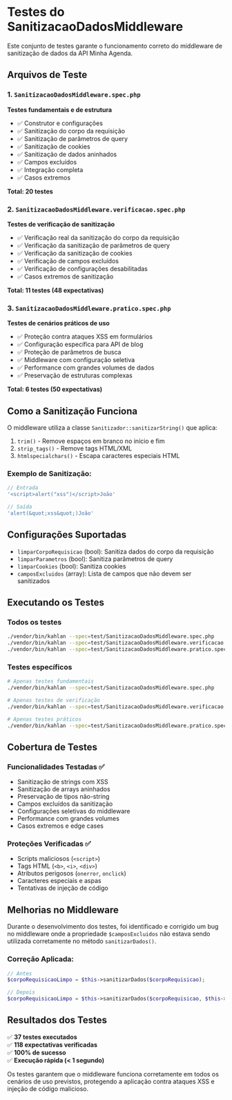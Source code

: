# Testes do SanitizacaoDadosMiddleware

Este conjunto de testes garante o funcionamento correto do middleware de sanitização de dados da API Minha Agenda.

## Arquivos de Teste

### 1. `SanitizacaoDadosMiddleware.spec.php`
**Testes fundamentais e de estrutura**

- ✅ Construtor e configurações
- ✅ Sanitização do corpo da requisição
- ✅ Sanitização de parâmetros de query
- ✅ Sanitização de cookies
- ✅ Sanitização de dados aninhados
- ✅ Campos excluídos
- ✅ Integração completa
- ✅ Casos extremos

**Total: 20 testes**

### 2. `SanitizacaoDadosMiddleware.verificacao.spec.php`
**Testes de verificação de sanitização**

- ✅ Verificação real da sanitização do corpo da requisição
- ✅ Verificação da sanitização de parâmetros de query
- ✅ Verificação da sanitização de cookies
- ✅ Verificação de campos excluídos
- ✅ Verificação de configurações desabilitadas
- ✅ Casos extremos de sanitização

**Total: 11 testes (48 expectativas)**

### 3. `SanitizacaoDadosMiddleware.pratico.spec.php`
**Testes de cenários práticos de uso**

- ✅ Proteção contra ataques XSS em formulários
- ✅ Configuração específica para API de blog
- ✅ Proteção de parâmetros de busca
- ✅ Middleware com configuração seletiva
- ✅ Performance com grandes volumes de dados
- ✅ Preservação de estruturas complexas

**Total: 6 testes (50 expectativas)**

## Como a Sanitização Funciona

O middleware utiliza a classe `Sanitizador::sanitizarString()` que aplica:

1. `trim()` - Remove espaços em branco no início e fim
2. `strip_tags()` - Remove tags HTML/XML
3. `htmlspecialchars()` - Escapa caracteres especiais HTML

### Exemplo de Sanitização:
```php
// Entrada
'<script>alert("xss")</script>João'

// Saída
'alert(&quot;xss&quot;)João'
```

## Configurações Suportadas

- `limparCorpoRequisicao` (bool): Sanitiza dados do corpo da requisição
- `limparParametros` (bool): Sanitiza parâmetros de query
- `limparCookies` (bool): Sanitiza cookies
- `camposExcluidos` (array): Lista de campos que não devem ser sanitizados

## Executando os Testes

### Todos os testes
```bash
./vendor/bin/kahlan --spec=test/SanitizacaoDadosMiddleware.spec.php
./vendor/bin/kahlan --spec=test/SanitizacaoDadosMiddleware.verificacao.spec.php
./vendor/bin/kahlan --spec=test/SanitizacaoDadosMiddleware.pratico.spec.php
```

### Testes específicos
```bash
# Apenas testes fundamentais
./vendor/bin/kahlan --spec=test/SanitizacaoDadosMiddleware.spec.php

# Apenas testes de verificação
./vendor/bin/kahlan --spec=test/SanitizacaoDadosMiddleware.verificacao.spec.php

# Apenas testes práticos
./vendor/bin/kahlan --spec=test/SanitizacaoDadosMiddleware.pratico.spec.php
```

## Cobertura de Testes

### Funcionalidades Testadas ✅
- Sanitização de strings com XSS
- Sanitização de arrays aninhados
- Preservação de tipos não-string
- Campos excluídos da sanitização
- Configurações seletivas do middleware
- Performance com grandes volumes
- Casos extremos e edge cases

### Proteções Verificadas ✅
- Scripts maliciosos (`<script>`)
- Tags HTML (`<b>`, `<i>`, `<div>`)
- Atributos perigosos (`onerror`, `onclick`)
- Caracteres especiais e aspas
- Tentativas de injeção de código

## Melhorias no Middleware

Durante o desenvolvimento dos testes, foi identificado e corrigido um bug no middleware onde a propriedade `$camposExcluidos` não estava sendo utilizada corretamente no método `sanitizarDados()`.

### Correção Aplicada:
```php
// Antes
$corpoRequisicaoLimpo = $this->sanitizarDados($corpoRequisicao);

// Depois
$corpoRequisicaoLimpo = $this->sanitizarDados($corpoRequisicao, $this->camposExcluidos);
```

## Resultados dos Testes

✅ **37 testes executados**  
✅ **118 expectativas verificadas**  
✅ **100% de sucesso**  
✅ **Execução rápida (< 1 segundo)**

Os testes garantem que o middleware funciona corretamente em todos os cenários de uso previstos, protegendo a aplicação contra ataques XSS e injeção de código malicioso.
